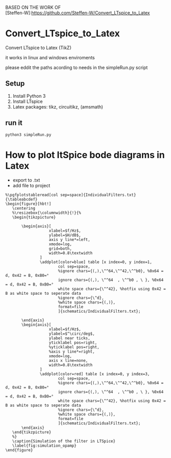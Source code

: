 BASED ON THE WORK OF  
[Steffen-W]:https://github.com/Steffen-W/Convert_LTspice_to_Latex 

# Convert_LTspice_to_Latex
Convert LTspice to Latex (TikZ)

it works in linux and windows enviroments 

please eddit the paths acording to needs in the simpleRun.py script

## Setup
1. Install Python 3
2. Install LTspice
3. Latex packages: tikz, circuitikz, (amsmath)
 
## run it 
```
python3 simpleRun.py
```


# How to plot ltSpice bode diagrams in Latex
 * export to .txt 
 * add file to project 

 ```
%\pgfplotstableread[col sep=space]{IndividualFilters.txt}{\tableabcdef}
\begin{figure}[hbt!]
    \centering
    %\resizebox{\columnwidth}{!}{%
    \begin{tikzpicture}
        
        \begin{axis}[
                    xlabel=$f/Hz$, 
                    ylabel=$H/dB$, 
                    axis y line*=left,
                    xmode=log,
                    grid=both,
                    width=0.8\textwidth
                ]
                \addplot[color=blue] table [x index=0, y index=1, 
                        col sep=space,
                        %ignore chars={(,),\^^64,\^^42,\^^b0}, %0x64 = d, 0x42 = B, 0xB0=°
                        ignore chars={(,), \^^64  , \^^b0 , \ }, %0x64 = d, 0x42 = B, 0xB0=°
                        white space chars={\^^42}, %hotfix using 0x42 = B as white space to seperate data
                        %ignore chars={\^d},
                        %white space chars={(,)},
                        format=file
                        ]{schematics/IndividualFilters.txt};
                
        \end{axis}
        \begin{axis}[
                    xlabel=$f/Hz$, 
                    ylabel=$^\circ/deg$, 
                    ylabel near ticks, 
                    yticklabel pos=right,
                    %yticklabel pos=right,
                    %axis y line*=right,
                    xmode=log,
                    axis x line=none,
                    width=0.8\textwidth
                ]
                \addplot[color=red] table [x index=0, y index=3, 
                        col sep=space,
                        %ignore chars={(,),\^^64,\^^42,\^^b0}, %0x64 = d, 0x42 = B, 0xB0=°
                        ignore chars={(,), \^^64  , \^^b0 , \ }, %0x64 = d, 0x42 = B, 0xB0=°
                        white space chars={\^^42}, %hotfix using 0x42 = B as white space to seperate data
                        %ignore chars={\^d},
                        %white space chars={(,)},
                        format=file
                        ]{schematics/IndividualFilters.txt};
        \end{axis}
    \end{tikzpicture}
    %}
    \caption{Simulation of the filter in LTSpice}
    \label{fig:simulation_opamp}
\end{figure}
```